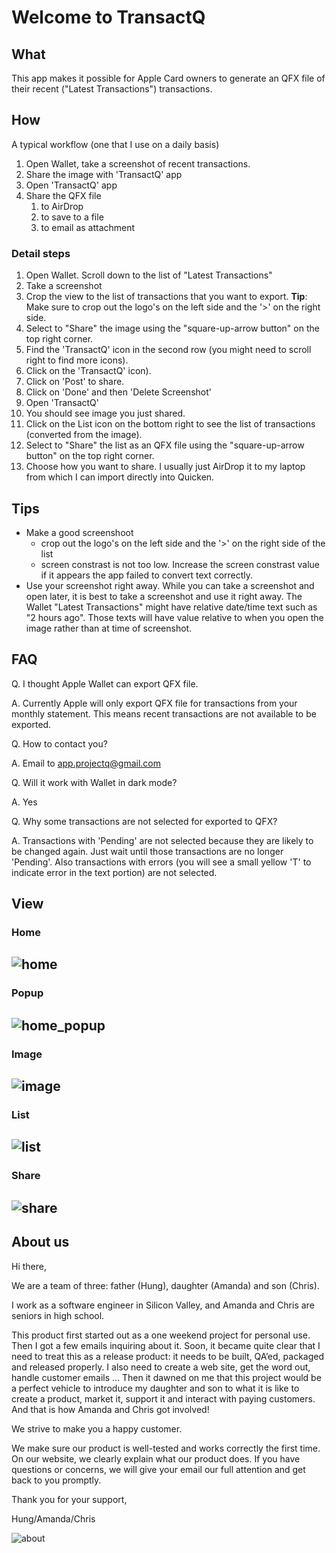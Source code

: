 # Welcome to TransactQ 

## What
This app makes it possible for Apple Card owners to generate an QFX file of their recent ("Latest Transactions") transactions. 

## How
A typical workflow (one that I use on a daily basis)

1. Open Wallet, take a screenshot of recent transactions.
2. Share the image with 'TransactQ' app
3. Open 'TransactQ' app
4. Share the QFX file 
	1. to AirDrop
	2. to save to a file
	3. to email as attachment

### Detail steps
1. Open Wallet. Scroll down to the list of "Latest Transactions"
2. Take a screenshot
3. Crop the view to the list of transactions that you want to export. **Tip**: Make sure to crop out the logo's on the left side and the '>' on the right side.
4. Select to "Share" the image using the "square-up-arrow button" on the top right corner.
  1. Find the 'TransactQ' icon in the second row (you might need to scroll right to find more icons). 
  2. Click on the 'TransactQ' icon). 
  3. Click on 'Post' to share. 
  4. Click on 'Done' and then 'Delete Screenshot'
5. Open 'TransactQ'
6. You should see image you just shared.
7. Click on the List icon on the bottom right to see the list of transactions (converted from the image).
8. Select to "Share" the list as an QFX file using the "square-up-arrow button" on the top right corner.
9. Choose how you want to share. I usually just AirDrop it to my laptop from which I can import directly into Quicken.


## Tips
* Make a good screenshoot
  * crop out the logo's on the left side and the '>' on the right side of the list
  * screen constrast is not too low. Increase the screen constrast value if it appears the app failed to convert text correctly.
* Use your screenshot right away. While you can take a screenshot and open later, it is best to take a screenshot and use it right away. The Wallet "Latest Transactions" might have relative date/time text such as "2 hours ago". Those texts will have value relative to when you open the image rather than at time of screenshot.
 
## FAQ
Q. I thought Apple Wallet can export QFX file.

A. Currently Apple will only export QFX file for transactions from your monthly statement. This means recent transactions are not available to be exported.

Q. How to contact you?

A. Email to app.projectq@gmail.com

Q. Will it work with Wallet in dark mode?

A. Yes

Q. Why some transactions are not selected for exported to QFX?

A. Transactions with 'Pending' are not selected because they are likely to be changed again. Just wait until those transactions are no longer 'Pending'. Also transactions with errors (you will see a small yellow 'T' to indicate error in the text portion) are not selected.

## View

### Home
![home](home.png)
----

### Popup
![home_popup](home_popup.png)
----

### Image
![image](image.png)
----

### List
![list](list.png)
----

### Share
![share](share.png)
----

## About us
Hi there,

We are a team of three: father (Hung), daughter (Amanda) and son (Chris).

I work as a software engineer in Silicon Valley, and Amanda and Chris are seniors in high school.

This product first started out as a one weekend project for personal use. Then I got a few emails inquiring about it. Soon, it became quite clear that I need to treat this as a release product: it needs to be built, QA’ed, packaged and released properly. I also need to create a web site, get the word out, handle customer emails … Then it dawned on me that this project would be a perfect vehicle to introduce my daughter and son to what it is like to create a product, market it, support it and interact with paying customers. And that is how Amanda and Chris got involved!

We strive to make you a happy customer.

We make sure our product is well-tested and works correctly the first time. On our website, we clearly explain what our product does. If you have questions or concerns, we will give your email our full attention and get back to you promptly.

Thank you for your support,

Hung/Amanda/Chris

![about](about.jpg)
